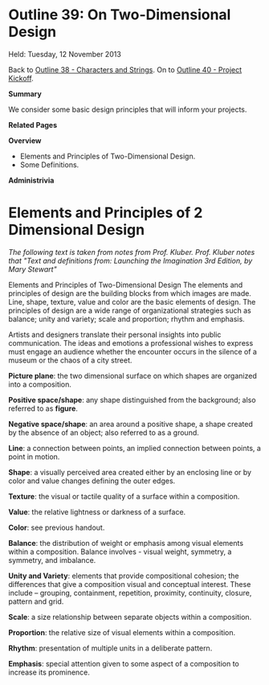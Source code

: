 Outline 39: On Two-Dimensional Design
=====================================

Held: Tuesday, 12 November 2013

Back to [Outline 38 - Characters and Strings](outline.38.html).
On to [Outline 40 - Project Kickoff](outline.40.html).

**Summary**

We consider some basic design principles that will inform your projects.

**Related Pages**


**Overview**

* Elements and Principles of Two-Dimensional Design.
* Some Definitions.

**Administrivia**


Elements and Principles of 2 Dimensional Design
===============================================

*The following text is taken from notes from Prof. Kluber.  Prof. Kluber notes
that "Text and definitions from: *[](http://www.amazon.com/Launching-Imagination-Mary-Stewart/dp/0071283587/)Launching the Imagination</a>* 3rd Edition, by Mary Stewart"*

Elements and Principles of Two-Dimensional Design
The elements and principles of design are the building blocks from which images are made. Line, shape, texture, value and color are the basic elements of design. The principles of design are a wide range of organizational strategies such as balance; unity and variety; scale and proportion; rhythm and emphasis.

Artists and designers translate their personal insights into public communication. The ideas and emotions a professional wishes to express must engage an audience whether the encounter occurs in the silence of a museum or the chaos of a city street. 

**Picture plane**: the two dimensional surface on which shapes are organized into a composition.

**Positive space/shape**: any shape distinguished from the background; also referred to as **figure**.

**Negative space/shape**: an area around a positive shape, a shape created by the absence of an object; also referred to as a ground.

**Line**: a connection between points, an implied connection between points, a point in motion.  

**Shape**: a visually perceived area created either by an enclosing line or by color and value changes defining the outer edges.

**Texture**: the visual or tactile quality of a surface within a composition.

**Value**: the relative lightness or darkness of a surface.

**Color**: see previous handout.

**Balance**: the distribution of weight or emphasis among visual elements within a composition. Balance involves - visual weight, symmetry, a symmetry, and imbalance.

**Unity and Variety**:  elements that provide compositional cohesion; the differences that give a composition visual and conceptual interest. These include – grouping, containment, repetition, proximity, continuity, closure, pattern and grid.

**Scale**: a size relationship between separate objects within a composition.

**Proportion**: the relative size of visual elements within a composition.

**Rhythm**: presentation of multiple units in a deliberate pattern.

**Emphasis**: special attention given to some aspect of a composition to increase its prominence.


